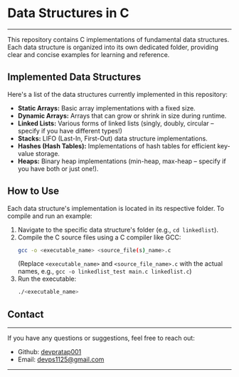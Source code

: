 # Data Structures in C

---

This repository contains C implementations of fundamental data structures. Each data structure is organized into its own dedicated folder, providing clear and concise examples for learning and reference.

## Implemented Data Structures

Here's a list of the data structures currently implemented in this repository:

* **Static Arrays:** Basic array implementations with a fixed size.
* **Dynamic Arrays:** Arrays that can grow or shrink in size during runtime.
* **Linked Lists:** Various forms of linked lists (singly, doubly, circular – specify if you have different types!)
* **Stacks:** LIFO (Last-In, First-Out) data structure implementations.
* **Hashes (Hash Tables):** Implementations of hash tables for efficient key-value storage.
* **Heaps:** Binary heap implementations (min-heap, max-heap – specify if you have both or just one!).

## How to Use

Each data structure's implementation is located in its respective folder. To compile and run an example:

1.  Navigate to the specific data structure's folder (e.g., `cd linkedlist`).
2.  Compile the C source files using a C compiler like GCC:
    ```bash
    gcc -o <executable_name> <source_file(s)_name>.c
    ```
    (Replace `<executable_name>` and `<source_file_name>.c` with the actual names, e.g., `gcc -o linkedlist_test main.c linkedlist.c`)
3.  Run the executable:
    ```bash
    ./<executable_name>
    ```


## Contact

---

If you have any questions or suggestions, feel free to reach out:

* Github: [devpratap001](https://github.com/devpratap001/)
* Email: [devps1125@gmail.com](mailto:devps1125@gamil.com)

---